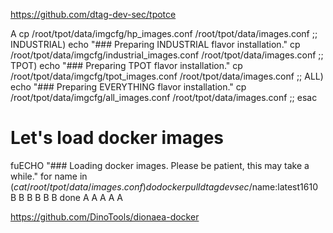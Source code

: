 https://github.com/dtag-dev-sec/tpotce


A    cp /root/tpot/data/imgcfg/hp_images.conf /root/tpot/data/images.conf
  ;;
  INDUSTRIAL)
    echo "### Preparing INDUSTRIAL flavor installation."
    cp /root/tpot/data/imgcfg/industrial_images.conf /root/tpot/data/images.conf
  ;;
  TPOT)
    echo "### Preparing TPOT flavor installation."
    cp /root/tpot/data/imgcfg/tpot_images.conf /root/tpot/data/images.conf
  ;;
  ALL)
    echo "### Preparing EVERYTHING flavor installation."
    cp /root/tpot/data/imgcfg/all_images.conf /root/tpot/data/images.conf
  ;;
esac

# Let's load docker images
fuECHO "### Loading docker images. Please be patient, this may take a while."
for name in $(cat /root/tpot/data/images.conf)
  do
    docker pull dtagdevsec/$name:latest1610
B
B
B
B
B
B
  done
A
A
A
A
A





https://github.com/DinoTools/dionaea-docker
